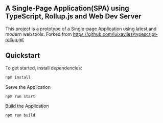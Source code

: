 ## A Single-Page Application(SPA) using TypeScript, Rollup.js and Web Dev Server

This project is a prototype of a Single-page Application using latest and modern web tools.
Forked from  https://github.com/luixaviles/typescript-rollup.git

## Quickstart

To get started, install dependencies:

```bash
npm install
```

Serve the Application

```bash
npm run start
```

Build the Application

```bash
npm run build
```
